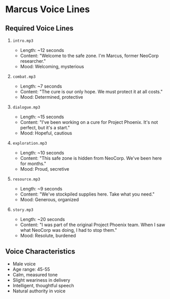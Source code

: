 # Marcus Voice Lines

## Required Voice Lines
1. `intro.mp3`
   - Length: ~12 seconds
   - Content: "Welcome to the safe zone. I'm Marcus, former NeoCorp researcher."
   - Mood: Welcoming, mysterious

2. `combat.mp3`
   - Length: ~7 seconds
   - Content: "The cure is our only hope. We must protect it at all costs."
   - Mood: Determined, protective

3. `dialogue.mp3`
   - Length: ~15 seconds
   - Content: "I've been working on a cure for Project Phoenix. It's not perfect, but it's a start."
   - Mood: Hopeful, cautious

4. `exploration.mp3`
   - Length: ~10 seconds
   - Content: "This safe zone is hidden from NeoCorp. We've been here for months."
   - Mood: Proud, secretive

5. `resource.mp3`
   - Length: ~9 seconds
   - Content: "We've stockpiled supplies here. Take what you need."
   - Mood: Generous, organized

6. `story.mp3`
   - Length: ~20 seconds
   - Content: "I was part of the original Project Phoenix team. When I saw what NeoCorp was doing, I had to stop them."
   - Mood: Resolute, burdened

## Voice Characteristics
- Male voice
- Age range: 45-55
- Calm, measured tone
- Slight weariness in delivery
- Intelligent, thoughtful speech
- Natural authority in voice 